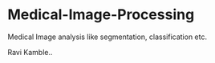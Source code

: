 # Medical-Image-Processing
Medical Image analysis like segmentation, classification etc.

Ravi Kamble..
